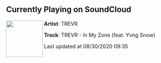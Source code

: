## Currently Playing on SoundCloud

[<img align="left" width="100" src="https://i1.sndcdn.com/artworks-xck8LuUmK3YL6ncz-EcepfA-t50x50.jpg">](https://soundcloud.com/trevrmusic/inmyzone)

**Artist**: TREVR 

**Track**: TREVR - In My Zone (feat. Yvng Snow)

Last updated at 08/30/2020 09:35
